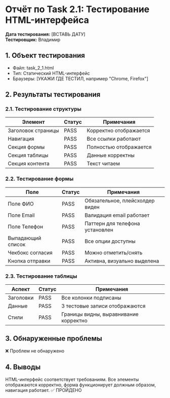 # Отчёт по Task 2.1: Тестирование HTML-интерфейса

**Дата тестирования:** [ВСТАВЬ ДАТУ]  
**Тестировщик:** Владимир

## 1. Объект тестирования
- Файл: task_2_1.html
- Тип: Статический HTML-интерфейс  
- Браузеры: [УКАЖИ ГДЕ ТЕСТИЛ, например "Chrome, Firefox"]

## 2. Результаты тестирования

### 2.1. Тестирование структуры

| Элемент | Статус | Примечания |
|---|---|---|
| Заголовок страницы | PASS | Корректно отображается |
| Навигация | PASS | Все ссылки работают |
| Секция формы | PASS | Полностью отображается |
| Секция таблицы | PASS | Данные корректны |
| Секция контента | PASS | Текст читаем |

### 2.2. Тестирование формы

| Поле | Статус | Примечания |
|---|---|---|
| Поле ФИО | PASS | Обязательное, плейсхолдер виден |
| Поле Email | PASS | Валидация email работает |
| Поле Телефон | PASS | Паттерн для телефона установлен |
| Выпадающий список | PASS | Все опции доступны |
| Чекбокс согласия | PASS | Можно отметить/снять |
| Кнопка отправки | PASS | Активна, визуально выделена |

### 2.3. Тестирование таблицы

| Аспект | Статус | Примечания |
|---|---|---|
| Заголовки | PASS | Все колонки подписаны |
| Данные | PASS | 3 тестовые записи отображаются |
| Стили | PASS | Границы видны, выравнивание корректно |

## 3. Обнаруженные проблемы
❌ Проблем не обнаружено

## 4. Выводы
HTML-интерфейс соответствует требованиям. Все элементы отображаются корректно, форма функционирует должным образом, навигация работает. ✅ ПРОЙДЕНО